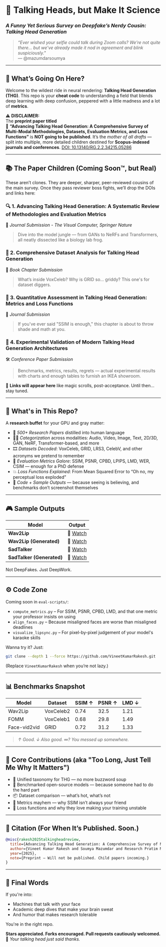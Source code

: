 # 🧠 **Talking Heads, but Make It Science**  
### *A Funny Yet Serious Survey on Deepfake’s Nerdy Cousin: Talking Head Generation*

> _“Ever wished your selfie could talk during Zoom calls? We’re not quite there... but we’ve already made it nod in agreement and blink suspiciously."_  
> — @mazumdarsoumya

---

## 📘 What’s Going On Here?

Welcome to the wildest ride in neural rendering: **Talking Head Generation (THG)**. This repo is your **cheat code** to understanding a field that blends deep learning with deep confusion, peppered with a little madness and a lot of **metrics**.

⚠️ **DISCLAIMER:**  
The **preprint paper titled**  
📄 **“Advancing Talking Head Generation: A Comprehensive Survey of Multi-Modal Methodologies, Datasets, Evaluation Metrics, and Loss Functions”** is **NOT going to be published**. It’s the *mother of all drafts* — split into multiple, more detailed children destined for **Scopus-indexed journals and conferences**. [DOI: 10.13140/RG.2.2.34215.05286](http://dx.doi.org/10.13140/RG.2.2.34215.05286)

---

## 📚 The Paper Children (Coming Soon™️, but Real)

These aren’t clones. They are deeper, sharper, peer-reviewed cousins of the main survey. Once they pass reviewer boss fights, we’ll drop the DOIs and links here:

### 🔍 1. **Advancing Talking Head Generation: A Systematic Review of Methodologies and Evaluation Metrics**  
🧪 *Journal Submission - The Visual Computer, Springer Nature*  
> Dive into the model jungle — from GANs to NeRFs and Transformers, all neatly dissected like a biology lab frog.

### 📃️ 2. **Comprehensive Dataset Analysis for Talking Head Generation**  
📘 *Book Chapter Submission*  
> What’s inside VoxCeleb? Why is GRID so... griddy? This one's for dataset diggers.

### 📏 3. **Quantitative Assessment in Talking Head Generation: Metrics and Loss Functions**  
📗 *Journal Submission*  
> If you've ever said "SSIM is enough," this chapter is about to throw shade and math at you.

### 🧪 4. **Experimental Validation of Modern Talking Head Generation Architectures**  
🛠️ *Conference Paper Submission*  
> Benchmarks, metrics, results, regrets — actual experimental results with charts and enough tables to furnish an IKEA showroom.

🔬 **Links will appear here** like magic scrolls, post-acceptance. Until then... stay tuned.

---

## 🧪 What's in This Repo?

A **research buffet** for your GPU and gray matter:

- 🧠 *500+ Research Papers* distilled into human language  
- 🧑‍🏫 *Categorization* across modalities: Audio, Video, Image, Text, 2D/3D, GAN, NeRF, Transformer-based, and more  
- 🎞️ *Datasets Decoded*: VoxCeleb, GRID, LRS3, CelebV, and other acronyms we pretend to remember  
- 🔬 *Evaluation Metrics Galore*: SSIM, PSNR, CPBD, LPIPS, LMD, WER, CSIM — enough for a PhD defense  
- 💥 *Loss Functions Explained*: From Mean Squared Error to “Oh no, my perceptual loss exploded”  
- 🧪 *Code + Sample Outputs* — because seeing is believing, and benchmarks don’t screenshot themselves

---

## 🎮 Sample Outputs

| Model | Output |
|-------|--------|
| **Wav2Lip** | 🎥 [Watch](./GT_Wav2Lip.mp4) |
| **Wav2Lip (Generated)** | 🎥 [Watch](./Wav2Lip.mp4) |
| **SadTalker** | 🎥 [Watch](./GT_SadTalker.mp4) |
| **SadTalker (Generated)** | 🎥 [Watch](./SadTalker.mp4) |

Not DeepFakes. Just DeepWork.

---

## ⚙️ Code Zone

Coming soon in `eval-scripts/`:

- `compute_metrics.py` – For SSIM, PSNR, CPBD, LMD, and that one metric your professor insists on using  
- `align_faces.py` – Because misaligned faces are worse than misaligned deadlines  
- `visualize_lipsync.py` – For pixel-by-pixel judgement of your model's karaoke skills

Wanna try it? Just:

```bash
git clone --depth 1 --force https://github.com/VineetKumarRakesh.git
```

(Replace `VineetKumarRakesh` when you’re not lazy.)

---

## 📊 Benchmarks Snapshot

| Model         | Dataset     | SSIM ↑ | PSNR ↑ | LMD ↓ |
|---------------|-------------|--------|--------|--------|
| Wav2Lip       | VoxCeleb2   | 0.74   | 32.5   | 1.21   |
| FOMM          | VoxCeleb1   | 0.68   | 29.8   | 1.49   |
| Face-vid2vid  | GRID        | 0.72   | 31.2   | 1.33   |

> *↑ Good. ↓ Also good. ∞? You messed up somewhere.*

---

## 🧠 Core Contributions (aka "Too Long, Just Tell Me Why It Matters")

- 📀 Unified taxonomy for THG — no more buzzword soup  
- 🔬 Benchmarked open-source models — because someone had to do the hard part  
- 📦 Dataset comparison — what’s hot, what’s not  
- 📏 Metrics mayhem — why SSIM isn’t always your friend  
- 🎼 Loss functions and why they love making your training unstable

---

## 🔖 Citation (For When It’s Published. Soon.)

```bibtex
@misc{rakesh2025talkingheadreview,
  title={Advancing Talking Head Generation: A Comprehensive Survey of Multi-Modal Methodologies, Datasets, Evaluation Metrics, and Loss Functions},
  author={Vineet Kumar Rakesh and Soumya Mazumdar and Research Pratim Maity and Sarbajit Pal and Amitabha Das and Tapas Samanta},
  year={2025},
  note={Preprint – Will not be published. Child papers incoming.}
}
```

---

## 📣 Final Words

If you're into:
- Machines that talk with your face
- Academic deep dives that make your brain sweat
- And humor that makes research tolerable

You're in the right repo.

**Stars appreciated. Forks encouraged. Pull requests cautiously welcomed.**  
🥸 _Your talking head just said thanks._

